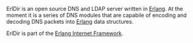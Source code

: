 ErlDir is an open source DNS and LDAP server written in [Erlang](http://erlang.org). At the moment it is a series of DNS modules that are capabile of encoding and decoding DNS packets into [Erlang](http://erlang.org) data structures.

ErlDir is part of the [Erlang Internet Framework](http://erlsoft.org/about/).
